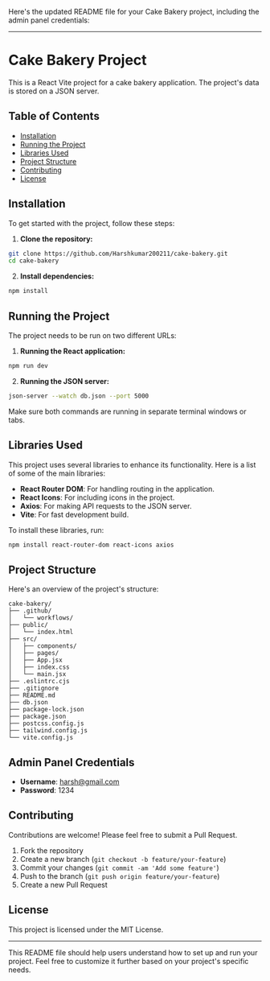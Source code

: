 Here's the updated README file for your Cake Bakery project, including the admin panel credentials:

---

# Cake Bakery Project

This is a React Vite project for a cake bakery application. The project's data is stored on a JSON server.

## Table of Contents

- [Installation](#installation)
- [Running the Project](#running-the-project)
- [Libraries Used](#libraries-used)
- [Project Structure](#project-structure)
- [Contributing](#contributing)
- [License](#license)

## Installation

To get started with the project, follow these steps:

1. **Clone the repository:**

```bash
git clone https://github.com/Harshkumar200211/cake-bakery.git
cd cake-bakery
```

2. **Install dependencies:**

```bash
npm install
```

## Running the Project

The project needs to be run on two different URLs:

1. **Running the React application:**

```bash
npm run dev
```

2. **Running the JSON server:**

```bash
json-server --watch db.json --port 5000
```

Make sure both commands are running in separate terminal windows or tabs.

## Libraries Used

This project uses several libraries to enhance its functionality. Here is a list of some of the main libraries:

- **React Router DOM**: For handling routing in the application.
- **React Icons**: For including icons in the project.
- **Axios**: For making API requests to the JSON server.
- **Vite**: For fast development build.

To install these libraries, run:

```bash
npm install react-router-dom react-icons axios
```

## Project Structure

Here's an overview of the project's structure:

```
cake-bakery/
├── .github/
│   └── workflows/
├── public/
│   └── index.html
├── src/
│   ├── components/
│   ├── pages/
│   ├── App.jsx
│   ├── index.css
│   └── main.jsx
├── .eslintrc.cjs
├── .gitignore
├── README.md
├── db.json
├── package-lock.json
├── package.json
├── postcss.config.js
├── tailwind.config.js
└── vite.config.js
```

## Admin Panel Credentials

- **Username**: harsh@gmail.com
- **Password**: 1234

## Contributing

Contributions are welcome! Please feel free to submit a Pull Request.

1. Fork the repository
2. Create a new branch (`git checkout -b feature/your-feature`)
3. Commit your changes (`git commit -am 'Add some feature'`)
4. Push to the branch (`git push origin feature/your-feature`)
5. Create a new Pull Request

## License

This project is licensed under the MIT License.

---

This README file should help users understand how to set up and run your project. Feel free to customize it further based on your project's specific needs.
